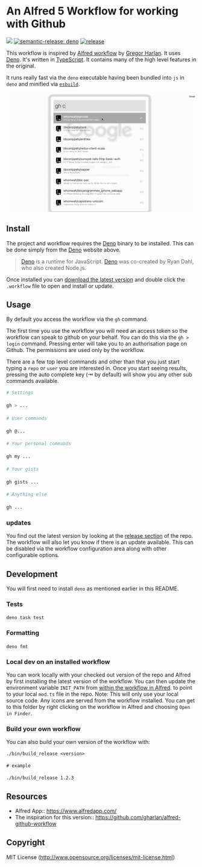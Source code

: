 # An Alfred 5 Workflow for working with Github

![](https://github.com/whomwah/alfred-github-workflow/actions/workflows/tests.yml/badge.svg)
[![semantic-release: deno](https://img.shields.io/badge/semantic--release-deno-blue?logo=deno)](https://github.com/semantic-release/semantic-release)
[![release](https://img.shields.io/github/v/release/whomwah/alfred-github-workflow?&sort=semver)](https://github.com/whomwah/alfred-github-workflow/releases/latest)

This workflow is inspired by
[Alfred workflow](https://github.com/gharlan/alfred-github-workflow) by
[Gregor Harlan](https://github.com/gharlan). It uses [Deno](https://deno.land/).
It's written in [TypeScript](https://www.typescriptlang.org/). It contains many
of the high level features in the original.

It runs really fast via the `deno` executable having been bundled into `js` in
`deno` and minified via [`esbuild`](https://esbuild.github.io/).

![Github Alfred 5 Workflow](./assets/workflow.gif)

## Install

The project and workflow requires the [Deno](https://deno.land/) binary to be
installed. This can be done simply from the [Deno](https://deno.land/) website
above.

> [Deno](https://deno.land/) is a runtime for JavaScript.
> [Deno](https://deno.land/) was co-created by Ryan Dahl, who also created
> Node.js.

Once installed you can
[download the latest version](https://github.com/whomwah/alfred-github-workflow/releases/latest)
and double click the `.workflow` file to open and install or update.

## Usage

By default you access the workflow via the `gh` command.

The first time you use the workflow you will need an access token so the
workflow can speak to github on your behalf. You can do this via the
`gh > login` command. Pressing enter will take you to an authorisation page on
Github. The permissions are used only by the workflow.

There are a few top level commands and other than that you just start typing a
`repo` or `user` you are interested in. Once you start seeing results, pressing
the auto complete key (⇥ by default) will show you any other sub commands
available.

```bash
# Settings

gh > ...

# User commands

gh @...

# Your personal commands

gh my ...

# Your gists

gh gists ...

# Anything else

gh ...
```

### updates

You find out the latest version by looking at the
[release section](https://github.com/whomwah/alfred-github-workflow/releases) of
the repo. The workflow will also let you know if there is an update available.
This can be disabled via the workflow configuration area along with other
configurable options.

## Development

You will first need to install `deno` as mentioned earlier in this README.

### Tests

`deno task test`

### Formatting

`deno fmt`

### Local dev on an installed workflow

You can work locally with your checked out version of the repo and Alfred by
first installing the latest version of the workflow. You can then update the
environment variable `INIT_PATH` from
[within the workflow in Alfred](https://www.alfredapp.com/help/workflows/advanced/variables/#environment).
to point to your local `mod.ts` file in the repo. Note: This will only use your
local source code. Any icons are served from the workflow installed. You can get
to this folder by right clicking on the workflow in Alfred and choosing
`Open in Finder`.

### Build your own workflow

You can also build your own version of the workflow with:

```
./bin/build_release <version>

# example

./bin/build_release 1.2.3
```

## Resources

- Alfred App:: https://www.alfredapp.com/
- The inspiration for this version::
  https://github.com/gharlan/alfred-github-workflow

## Copyright

MIT License (http://www.opensource.org/licenses/mit-license.html)
